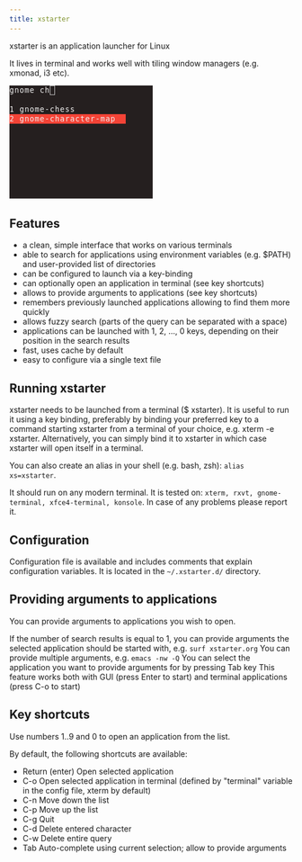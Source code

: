 ```yaml
---
title: xstarter
---
```


xstarter is an application launcher for Linux

It lives in terminal and works well with tiling window managers (e.g. xmonad, i3 etc).

![xstarter screenshot](./data/xstarter_1.png)

## Features
- a clean, simple interface that works on various terminals
- able to search for applications using environment variables (e.g. $PATH) and user-provided list of directories
- can be configured to launch via a key-binding
- can optionally open an application in terminal (see key shortcuts)
- allows to provide arguments to applications (see key shortcuts)
- remembers previously launched applications allowing to find them more quickly
- allows fuzzy search (parts of the query can be separated with a space)
- applications can be launched with 1, 2, ..., 0 keys, depending on their position in the search results
- fast, uses cache by default
- easy to configure via a single text file

## Running xstarter
xstarter needs to be launched from a terminal ($ xstarter). It is useful to run it using a key binding, preferably by binding your preferred key to a command starting xstarter from a terminal of your choice, e.g. xterm -e xstarter. Alternatively, you can simply bind it to xstarter in which case xstarter will open itself in a terminal.

You can also create an alias in your shell (e.g. bash, zsh): `alias xs=xstarter`.

It should run on any modern terminal. It is tested on: `xterm, rxvt, gnome-terminal, xfce4-terminal, konsole`. In case of any problems please report it.

## Configuration
Configuration file is available and includes comments that explain configuration variables. It is located in the `~/.xstarter.d/` directory.

## Providing arguments to applications
You can provide arguments to applications you wish to open.

If the number of search results is equal to 1, you can provide arguments the selected application should be started with, e.g. `surf xstarter.org`
You can provide multiple arguments, e.g. `emacs -nw -Q`
You can select the application you want to provide arguments for by pressing Tab key
This feature works both with GUI (press Enter to start) and terminal applications (press C-o to start)


## Key shortcuts

Use numbers 1..9 and 0 to open an application from the list.

By default, the following shortcuts are available:

- Return (enter) Open selected application
- C-o Open selected application in terminal (defined by "terminal" variable in the config file, xterm by default)
- C-n Move down the list
- C-p Move up the list
- C-g Quit
- C-d Delete entered character
- C-w Delete entire query
- Tab Auto-complete using current selection; allow to provide arguments
